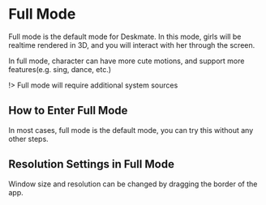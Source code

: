 # Full Mode

Full mode is the default mode for Deskmate. In this mode, girls will be realtime rendered in 3D, and you will interact with her through the screen.

In full mode, character can have more cute motions, and support more features(e.g. sing, dance, etc.)

!> Full mode will require additional system sources

## How to Enter Full Mode

In most cases, full mode is the default mode, you can try this without any other steps.

## Resolution Settings in Full Mode

Window size and resolution can be changed by dragging the border of the app.
